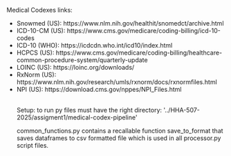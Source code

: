 <p>Medical Codexes links:</p>
<ul>
<li>Snowmed (US): https://www.nlm.nih.gov/healthit/snomedct/archive.html</li>
<li>ICD-10-CM (US): https://www.cms.gov/medicare/coding-billing/icd-10-codes</li>
<li>ICD-10 (WHO): https://icdcdn.who.int/icd10/index.html</li>
<li>HCPCS (US): https://www.cms.gov/medicare/coding-billing/healthcare-common-procedure-system/quarterly-update</li>
<li>LOINC (US): https://loinc.org/downloads/</li>
<li>RxNorm (US): https://www.nlm.nih.gov/research/umls/rxnorm/docs/rxnormfiles.html</li>
<li>NPI (US): https://download.cms.gov/nppes/NPI_Files.html</li>
</ui><br>
<p>Setup: to run py files must have the right directory: '../HHA-507-2025/assigment1/medical-codex-pipeline'</p>
<p>common_functions.py contains a recallable function save_to_format that saves dataframes to csv formatted file which is used in all processor.py script files. </p>